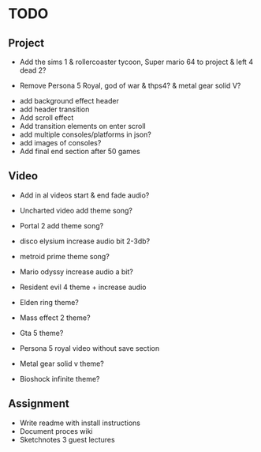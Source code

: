 # TODO

## Project

+ Add the sims 1 & rollercoaster tycoon, Super mario 64 to project & left 4 dead 2?
- Remove Persona 5 Royal, god of war & thps4? & metal gear solid V?

+ add background effect header
+ add header transition
+ Add scroll effect
+ Add transition elements on enter scroll
+ add multiple consoles/platforms in json?
+ add images of consoles?
+ Add final end section after 50 games

## Video

- Add in al videos start & end fade audio?

- Uncharted video add theme song?
- Portal 2 add theme song?
- disco elysium increase audio bit 2-3db?
- metroid prime theme song?
- Mario odyssy increase audio a bit?
- Resident evil 4 theme + increase audio
- Elden ring theme?
- Mass effect 2 theme?
- Gta 5 theme?
- Persona 5 royal video without save section
- Metal gear solid v theme?
- Bioshock infinite theme?

## Assignment

+ Write readme with install instructions
+ Document proces wiki
+ Sketchnotes 3 guest lectures

